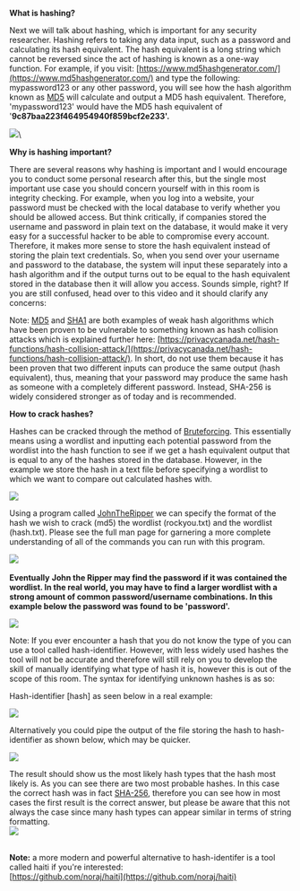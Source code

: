 **What is hashing?**  

Next we will talk about hashing, which is important for any security researcher. Hashing refers to taking any data input, such as a password and calculating its hash equivalent. The hash equivalent is a long string which cannot be reversed since the act of hashing is known as a one-way function. For example, if you visit: [https://www.md5hashgenerator.com/](https://www.md5hashgenerator.com/) and type the following: mypassword123 or any other password, you will see how the hash algorithm known as [MD5](./MD5.md) will calculate and output a MD5 hash equivalent. Therefore, 'mypassword123' would have the MD5 hash equivalent of '**9c87baa223f464954940f859bcf2e233'.**

![](https://i.imgur.com/syl6dNx.png)\

**Why is hashing important?**  

There are several reasons why hashing is important and I would encourage you to conduct some personal research after this, but the single most important use case you should concern yourself with in this room is integrity checking. For example, when you log into a website, your password must be checked with the local database to verify whether you should be allowed access. But think critically, if companies stored the username and password in plain text on the database, it would make it very easy for a successful hacker to be able to compromise every account. Therefore, it makes more sense to store the hash equivalent instead of storing the plain text credentials. So, when you send over your username and password to the database, the system will input these separately into a hash algorithm and if the output turns out to be equal to the hash equivalent stored in the database then it will allow you access. Sounds simple, right? If you are still confused, head over to this video and it should clarify any concerns:  

Note: [MD5](./MD5.md) and [SHA1](./SHA1.md) are both examples of weak hash algorithms which have been proven to be vulnerable to something known as hash collision attacks which is explained further here: [https://privacycanada.net/hash-functions/hash-collision-attack/](https://privacycanada.net/hash-functions/hash-collision-attack/). In short, do not use them because it has been proven that two different inputs can produce the same output (hash equivalent), thus, meaning that your password may produce the same hash as someone with a completely different password. Instead, SHA-256 is widely considered stronger as of today and is recommended.

**How to crack hashes?** 

Hashes can be cracked through the method of [Bruteforcing](./Bruteforcing.md). This essentially means using a wordlist and inputting each potential password from the wordlist into the hash function to see if we get a hash equivalent output that is equal to any of the hashes stored in the database. However, in the example we store the hash in a text file before specifying a wordlist to which we want to compare out calculated hashes with.

![](https://i.imgur.com/KA6tcTZ.png)  

Using a program called [JohnTheRipper](../Hacking%20Tools/JohnTheRipper.md) we can specify the format of the hash we wish to crack (md5) the wordlist (rockyou.txt) and the wordlist (hash.txt). Please see the full man page for garnering a more complete understanding of all of the commands you can run with this program.  

﻿![](https://i.imgur.com/uNts45b.png)

**Eventually** **John the Ripper may find the password if it was contained the wordlist. In the real world, you may have to find a larger wordlist with a strong amount of common password/username combinations. In this example below the password was found to be 'password'.**

![](https://i.imgur.com/Y7qZy3f.png)  

  
Note: If you ever encounter a hash that you do not know the type of you can use a tool called hash-identifier. However, with less widely used hashes the tool will not be accurate and therefore will still rely on you to develop the skill of manually identifying what type of hash it is, however this is out of the scope of this room. The syntax for identifying unknown hashes is as so:

Hash-identifier [hash] as seen below in a real example:  

![](https://i.imgur.com/pmsYDlL.png)  

Alternatively you could pipe the output of the file storing the hash to hash-identifier as shown below, which may be quicker.  

![](https://i.imgur.com/GiZAFRO.png)  

The result should show us the most likely hash types that the hash most likely is. As you can see there are two most probable hashes. In this case the correct hash was in fact [SHA-256](./SHA-256.md), therefore you can see how in most cases the first result is the correct answer, but please be aware that this not always the case since many hash types can appear similar in terms of string formatting.  
![](https://i.imgur.com/Mks9BiX.png)  
﻿﻿﻿﻿

**Note:** a more modern and powerful alternative to hash-identifer is a tool called haiti if you're interested:  
[https://github.com/noraj/haiti](https://github.com/noraj/haiti)